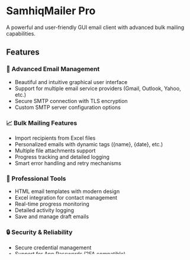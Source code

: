 # SamhiqMailer Pro

A powerful and user-friendly GUI email client with advanced bulk mailing capabilities.

## Features

### 📧 Advanced Email Management
- Beautiful and intuitive graphical user interface
- Support for multiple email service providers (Gmail, Outlook, Yahoo, etc.)
- Secure SMTP connection with TLS encryption
- Custom SMTP server configuration options

### 📈 Bulk Mailing Features
- Import recipients from Excel files
- Personalized emails with dynamic tags ({name}, {date}, etc.)
- Multiple file attachments support
- Progress tracking and detailed logging
- Smart error handling and retry mechanisms

### 💼 Professional Tools
- HTML email templates with modern design
- Excel integration for contact management
- Real-time progress monitoring
- Detailed activity logging
- Save and manage draft emails

### 🔒 Security & Reliability
- Secure credential management
- Support for App Passwords (2FA compatible)
- Connection testing functionality
- Error reporting and handling

### 🎨 User Experience
- Modern and clean interface
- Dark and light theme support
- Easy-to-use attachment management
- Real-time notifications
- Auto-update system

### 📱 Additional Features
- Built-in feedback system
- Automatic updates notification
- Comprehensive error reporting
- Cross-platform compatibility

## Installation

```bash
pip install samhiqmailer
```

Just run the command above, and you'll have access to all these powerful features!

## License

This project is licensed under the MIT License - see the LICENSE file for details.
